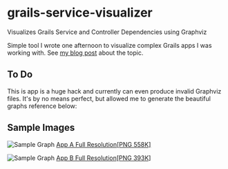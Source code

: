 grails-service-visualizer
=========================

Visualizes Grails Service and Controller Dependencies using Graphviz

Simple tool I wrote one afternoon to visualize complex Grails apps I was working with. See [my blog post](http://ilikeorangutans.github.io/2014/05/03/using-golang-and-graphviz-to-visualize-complex-grails-applications/) about the topic. 

To Do
-----

This is app is a huge hack and currently can even produce invalid Graphviz files. It's by no means perfect, but allowed me to generate the beautiful graphs reference below:


Sample Images
-------------
![Sample Graph](http://ilikeorangutans.github.io/assets/images/sample-app-01.png)
[App A Full Resolution[PNG 558K]](http://ilikeorangutans.github.io/assets/images/sample-app-01.png)

![Sample Graph](http://ilikeorangutans.github.io/assets/images/sample-app-02.png)
[App B Full Resolution[PNG 393K]](http://ilikeorangutans.github.io/assets/images/sample-app-02.png)

